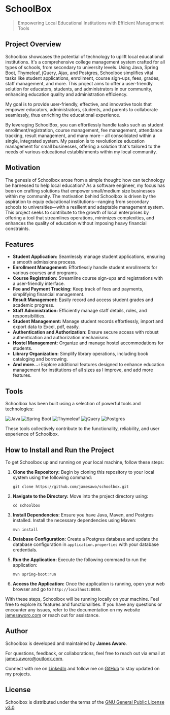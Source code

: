 
# SchoolBox

> Empowering Local Educational Institutions with Efficient Management Tools


## Project Overview
Schoolbox showcases the potential of technology to uplift local educational institutions. It's a comprehensive college management system crafted for all types of schools, from secondary to university levels. Using Java, Spring Boot, Thymeleaf, jQuery, Ajax, and Postgres, Schoolbox simplifies vital tasks like student applications, enrollment, course sign-ups, fees, grades, staff management, and more. This project aims to offer a user-friendly solution for educators, students, and administrators in our community, enhancing education quality and administration efficiency.

My goal is to provide user-friendly, effective, and innovative tools that empower educators, administrators, students, and parents to collaborate seamlessly, thus enriching the educational experience.

By leveraging SchoolBox, you can effortlessly handle tasks such as student enrollment/registration, course management, fee management, attendance tracking, result management, and many more – all consolidated within a single, integrated system. My passion is to revolutionize education management for small businesses, offering a solution that's tailored to the needs of various educational establishments within my local community.


## Motivation
The genesis of Schoolbox arose from a simple thought: how can technology be harnessed to help local education? As a software engineer, my focus has been on crafting solutions that empower small/medium size businesses within my community. The motivation behind Schoolbox is driven by the aspiration to equip educational institutions—ranging from secondary schools to universities—with a resilient and adaptable management system. This project seeks to contribute to the growth of local enterprises by offering a tool that streamlines operations, minimizes complexities, and enhances the quality of education without imposing heavy financial constraints.

## Features

- **Student Application:** Seamlessly manage student applications, ensuring a smooth admissions process.
- **Enrollment Management:** Effortlessly handle student enrollments for various courses and programs.
- **Course Registration:** Streamline course sign-ups and registrations with a user-friendly interface.
- **Fee and Payment Tracking:** Keep track of fees and payments, simplifying financial management.
- **Result Management:** Easily record and access student grades and academic progress.
- **Staff Administration:** Efficiently manage staff details, roles, and responsibilities.
- **Student Management:** Manage student records effortlessly, import and export data to Excel, pdf, easily. 
- **Authentication and Authorization:** Ensure secure access with robust authentication and authorization mechanisms.
- **Hostel Management:** Organize and manage hostel accommodations for students.
- **Library Organization:** Simplify library operations, including book cataloging and borrowing.
- **And more...:** Explore additional features designed to enhance education management for institutions of all sizes as I improve, and add more features.


## Tools

Schoolbox has been built using a selection of powerful tools and technologies:

![Java](https://img.shields.io/badge/Java-%3E%3D%2011-blue) ![Spring Boot](https://img.shields.io/badge/Spring%20Boot-%3E%3D%202.5.0-brightgreen) ![Thymeleaf](https://img.shields.io/badge/Thymeleaf-%3E%3D%203.0.0-yellowgreen) ![jQuery](https://img.shields.io/badge/jQuery-%3E%3D%203.6.0-blue) ![Postgres](https://img.shields.io/badge/Postgres-%3E%3D%2013.0-blue)

These tools collectively contribute to the functionality, reliability, and user experience of Schoolbox.


## How to Install and Run the Project

To get Schoolbox up and running on your local machine, follow these steps:

1. **Clone the Repository:** Begin by cloning this repository to your local system using the following command:
   ```
   git clone https://github.com/jamesawo/schoolbox.git
   ```

2. **Navigate to the Directory:** Move into the project directory using:
   ```
   cd schoolbox
   ```

3. **Install Dependencies:** Ensure you have Java, Maven, and Postgres installed. Install the necessary dependencies using Maven:
   ```
   mvn install
   ```

4. **Database Configuration:** Create a Postgres database and update the database configuration in `application.properties` with your database credentials.

5. **Run the Application:** Execute the following command to run the application:
   ```
   mvn spring-boot:run
   ```

6. **Access the Application:** Once the application is running, open your web browser and go to `http://localhost:8080`.

With these steps, Schoolbox will be running locally on your machine. Feel free to explore its features and functionalities. If you have any questions or encounter any issues, refer to the documentation on my website [jamesaworo.com](https://jamesaworo.com) or reach out for assistance.

## Author

Schoolbox is developed and maintained by **James Aworo**.

For questions, feedback, or collaborations, feel free to reach out via email at [james.aworo@outlook.com](mailto:james.aworo@outlook.com).

Connect with me on [LinkedIn](https://www.linkedin.com/#) and follow me on [GitHub](https://github.com/jamesawo) to stay updated on my projects.


## License

Schoolbox is distributed under the terms of the [GNU General Public License v3.0](https://www.gnu.org/licenses/gpl-3.0.en.html).



